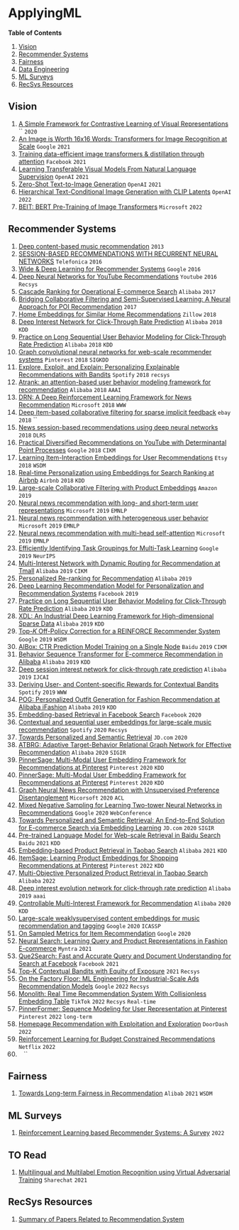 # ApplyingML


**Table of Contents**

1. [Vision](#vision)
2. [Recommender Systems](#recommender-systems)
3. [Fairness](#fairness)
4. [Data Engineering](#data-engineering)
5. [ML Surveys](#ml-surveys)
6. [RecSys Resources](#recsys-resources)

## Vision
1. [A Simple Framework for Contrastive Learning of Visual Representations](https://arxiv.org/pdf/2002.05709.pdf) `` `2020`
2.  [An Image is Worth 16x16 Words: Transformers for Image Recognition at Scale](https://arxiv.org/pdf/2010.11929.pdf) `Google` `2021`
3. [Training data-efficient image transformers & distillation through attention](https://arxiv.org/pdf/2012.12877.pdf) `Facebook`  `2021`
4. [Learning Transferable Visual Models From Natural Language Supervision](https://arxiv.org/pdf/2103.00020.pdf) `OpenAI` `2021`
5. [Zero-Shot Text-to-Image Generation](https://arxiv.org/pdf/2102.12092.pdf) `OpenAI` `2021`
6.  [Hierarchical Text-Conditional Image Generation with CLIP Latents](https://arxiv.org/pdf/2204.06125.pdf) `OpenAI` `2022`
7. [BEIT: BERT Pre-Training of Image Transformers](https://arxiv.org/pdf/2106.08254.pdf) `Microsoft` `2022`

## Recommender Systems
1. [Deep content-based music recommendation](https://proceedings.neurips.cc/paper/2013/file/b3ba8f1bee1238a2f37603d90b58898d-Paper.pdf) `2013`
2. [SESSION-BASED RECOMMENDATIONS WITH RECURRENT NEURAL NETWORKS](https://arxiv.org/pdf/1511.06939.pdf) `Telefonica` `2016`
3. [Wide & Deep Learning for Recommender Systems](https://arxiv.org/pdf/1606.07792.pdf) `Google` `2016`
4. [Deep Neural Networks for YouTube Recommendations](https://dl.acm.org/doi/pdf/10.1145/2959100.2959190?utm_campaign=La%20cyber%20semaine%20de%20Malizen&utm_medium=email&utm_source=Revue%20newsletter) `Youtube` `2016` `Recsys`
5. [Cascade Ranking for Operational E-commerce Search](https://arxiv.org/pdf/1706.02093.pdf) `Alibaba` `2017`
6. [Bridging Collaborative Filtering and Semi-Supervised Learning: A Neural Approach for POI Recommendation](https://cseweb.ucsd.edu/classes/fa17/cse291-b/reading/Bridging%20Collaborative%20Filtering%20and%20Semi-Supervised%20Learning%20A%20Neural%20Approach%20for%20POI%20recommendation.pdf) `2017` 
7. [Home Embeddings for Similar Home Recommendations](https://www.zillow.com/tech/embedding-similar-home-recommendation/) `Zillow` `2018`
8. [Deep Interest Network for Click-Through Rate Prediction](https://arxiv.org/pdf/1706.06978.pdf) `Alibaba` `2018` `KDD`
9. [Practice on Long Sequential User Behavior Modeling for Click-Through Rate Prediction](https://arxiv.org/pdf/1905.09248.pdf) `Alibaba` `2018` `KDD`
10. [Graph convolutional neural networks for web-scale recommender systems](https://arxiv.org/pdf/1806.01973.pdf) `Pinterest` `2018` `SIGKDD`
11. [Explore, Exploit, and Explain: Personalizing Explainable Recommendations with Bandits](https://cris.vub.be/ws/portalfiles/portal/38962039/proceedings_XAI_2018.pdf#page=97) `Spotify` `2018` `recsys`
12. [Atrank: an attention-based user behavior modeling framework for recommendation](https://www.researchgate.net/profile/Chang-Zhou-12/publication/321160607_ATRank_An_Attention-Based_User_Behavior_Modeling_Framework_for_Recommendation/links/5b0fbfc8aca2725783f46ba4/ATRank-An-Attention-Based-User-Behavior-Modeling-Framework-for-Recommendation.pdf) `Alibaba` `2018` `AAAI`
13. [DRN: A Deep Reinforcement Learning Framework for News Recommendation](https://dl.acm.org/doi/pdf/10.1145/3178876.3185994) `Microsoft` `2018` `WWW` 
14. [Deep item-based collaborative filtering for sparse implicit feedback](https://arxiv.org/pdf/1812.10546.pdf) `ebay` `2018` ``
15. [News session-based recommendations using deep neural networks](https://arxiv.org/pdf/1808.00076.pdf) `2018` `DLRS`
37. [Practical Diversified Recommendations on YouTube with Determinantal Point Processes](https://dl.acm.org/doi/pdf/10.1145/3269206.3272018) `Google` `2018` `CIKM`
17. [Learning Item-Interaction Embeddings for User Recommendations](https://arxiv.org/pdf/1812.04407.pdf) `Etsy` `2018` `WSDM`
18. [Real-time Personalization using Embeddings for Search Ranking at Airbnb](https://dl.acm.org/doi/pdf/10.1145/3219819.3219885?casa_token=kEyhZm8vccIAAAAA:qwea_yu7OwC-xrIZ22r-DPm1Y3OcOKpRorKGYbvGFnhgylHS44RtYgWepAoMhPc8tkng9fi_SIinWA) `Airbnb` `2018` `KDD`
19. [Large-scale Collaborative Filtering with Product Embeddings](https://arxiv.org/pdf/1901.04321.pdf) `Amazon` `2019`
20. [Neural news recommendation with long- and short-term user representations](https://aclanthology.org/P19-1033.pdf) `Microsoft` `2019` `EMNLP` 
21. [ Neural news recommendation with heterogeneous user behavior](https://aclanthology.org/D19-1493.pdf) `Microsoft` `2019` `EMNLP`
22. [Neural news recommendation with multi-head self-attention](https://aclanthology.org/D19-1671.pdf) `Microsoft` `2019` `EMNLP`
23. [Efficiently Identifying Task Groupings for Multi-Task Learning](https://arxiv.org/pdf/2109.04617.pdf) `Google` `2019` `NeurIPS`
24. [Multi-Interest Network with Dynamic Routing for Recommendation at Tmall](https://dl.acm.org/doi/pdf/10.1145/3357384.3357814?casa_token=jy1p_Oz4lmQAAAAA:WfqZK-1IlMZ97tvwx8u5LgjyBeIzKwAIJqul-BXjCR3aCF7z04ZQzH1upNWXEgIdpnJUqle619o2lg) `Alibaba` `2019` `CIKM`
25. [Personalized Re-ranking for Recommendation](https://arxiv.org/pdf/1904.06813.pdf) `Alibaba` `2019`
26. [Deep Learning Recommendation Model for Personalization and Recommendation Systems](https://arxiv.org/pdf/1906.00091.pdf) `Facebook` `2019`
27. [Practice on Long Sequential User Behavior Modeling for Click-Through Rate Prediction](https://dl.acm.org/doi/pdf/10.1145/3292500.3330666?casa_token=Rx-QF_NQ4_YAAAAA:E2PI95AhjKMoAMZHU7Hyw2-NXh0G6CJCVVqABfS2YGS4UTbvMhsz558IxwG8BpK8SJ8ENsqxBQLqpw) `Alibaba` `2019` `KDD`
28. [XDL: An Industrial Deep Learning Framework for High-dimensional Sparse Data](https://www.researchgate.net/profile/Xiaoqiang-Zhu-7/publication/338023130_XDL_an_industrial_deep_learning_framework_for_high-dimensional_sparse_data/links/5e00c3bb299bf10bc3727d1c/XDL-an-industrial-deep-learning-framework-for-high-dimensional-sparse-data.pdf) `Alibaba` `2019` `KDD`
29. [Top-𝐾 Off-Policy Correction for a REINFORCE Recommender System](https://arxiv.org/pdf/1812.02353.pdf) `Google` `2019` `WSDM`
30. [AIBox: CTR Prediction Model Training on a Single Node](https://dl.acm.org/doi/pdf/10.1145/3357384.3358045) `Baidu` `2019` `CIKM`
31. [Behavior Sequence Transformer for E-commerce Recommendation in Alibaba](https://dl.acm.org/doi/pdf/10.1145/3326937.3341261?casa_token=xH0DufvQP1cAAAAA:w15d5R53nqhH2-L7mKn7D5YW55Oj9LrlCKiXnb0d3dw_5LV99Azz7wJWyL1kRjKhtumQ1mQhX3Nv6w) `Alibaba` `2019` `KDD`
32. [Deep session interest network for click-through rate prediction](https://arxiv.org/pdf/1905.06482.pdf) `Alibaba` `2019` `IJCAI`
33. [Deriving User- and Content-specific Rewards for Contextual Bandits](http://rishabhmehrotra.com/papers/www2019-rewards.pdf) `Spotify` `2019` `WWW`
34. [POG: Personalized Outfit Generation for Fashion Recommendation at Alibaba iFashion](https://arxiv.org/pdf/1905.01866.pdf) `Alibaba` `2019` `KDD`
35. [Embedding-based Retrieval in Facebook Search](https://arxiv.org/pdf/2006.11632.pdf) `Facebook` `2020`
36. [Contextual and sequential user embeddings for large-scale music recommendation](http://rishabhmehrotra.com/papers/recsys2020-context.pdf) `Spotify` `2020` `Recsys`
37. [Towards Personalized and Semantic Retrieval](https://arxiv.org/pdf/2006.02282.pdf) `JD.com` `2020`
38. [ATBRG: Adaptive Target-Behavior Relational Graph Network for Effective Recommendation](https://arxiv.org/pdf/2005.12002.pdf) `Alibaba` `2020` `SIGIR`
39. [PinnerSage: Multi-Modal User Embedding Framework for Recommendations at Pinterest](https://dl.acm.org/doi/pdf/10.1145/3394486.3403280) `Pinterest` `2020` `KDD`
40. [PinnerSage: Multi-Modal User Embedding Framework for Recommendations at Pinterest](https://dl.acm.org/doi/pdf/10.1145/3394486.3403280) `Pinterest` `2020` `KDD`
41. [Graph Neural News Recommendation with Unsupervised Preference Disentanglement](https://aclanthology.org/2020.acl-main.392.pdf) `Micorsoft` `2020` `ACL`
42. [Mixed Negative Sampling for Learning Two-tower Neural Networks in Recommendations](https://dl.acm.org/doi/pdf/10.1145/3366424.3386195?casa_token=sC1a5RGJRcEAAAAA:MiGLhHKtLbka9_n7KS59M9U9-BCah1U0MKspXBo4YNVf50M4aqFoy-U-OWgZPg1kWHtNvZZgHWN_6g) `Google` `2020` `WebConference`
43. [Towards Personalized and Semantic Retrieval: An End-to-End Solution for E-commerce Search via Embedding Learning](https://dl.acm.org/doi/pdf/10.1145/3397271.3401446?casa_token=2RgrdG397kAAAAAA:yapkIsOdFVpXDNHyMTmUiHsfDojAIMHFhklSI39mc4toXuL-HeVFhMVgoOACli4d5trDirlJ2rTVeg) `JD.com` `2020` `SIGIR` 
44. [Pre-trained Language Model for Web-scale Retrieval in Baidu Search](https://dl.acm.org/doi/pdf/10.1145/3447548.3467149?casa_token=a4PtBDqQXPQAAAAA:_b4qZzj7ODD5YSt55XPGFdUlhP-Lzmrei8FEwUN7q_1fR-i3gCkS0iUfKBMyzL-17oMsK5Th1htkdw) `Baidu` `2021` `KDD`
45. [Embedding-based Product Retrieval in Taobao Search](https://dl.acm.org/doi/pdf/10.1145/3447548.3467101?casa_token=jGny8kRA3TMAAAAA:wlurssEUuObVN_CfV5CFhcyVl6R78fXsMas-e_SVJN3QNLmQfGjCWyggUQ1Pzpw4GNOHAOllkLUWvw) `Alibaba` `2021` `KDD`
46. [ItemSage: Learning Product Embeddings for Shopping Recommendations at Pinterest](https://arxiv.org/pdf/2205.11728.pdf) `Pinterest` `2022` `KDD`
47. [Multi-Objective Personalized Product Retrieval in Taobao Search](https://arxiv.org/pdf/2210.04170.pdf) `Alibaba` `2022`
48. [Deep interest evolution network for click-through rate prediction](https://ojs.aaai.org/index.php/AAAI/article/download/4545/4423) `Alibaba` `2019` `aaai`
49. [Controllable Multi-Interest Framework for Recommendation](https://dl.acm.org/doi/pdf/10.1145/3394486.3403344?casa_token=LFvjtq__IEwAAAAA:vC4jAlyeWl6uVQOhMbN3IN8XxrWuAU8SfQW29rVD7u_LARpkeBqNm5OUwO5JFoLxLP3aKxw3LuBhoQ) `Alibaba` `2020` `KDD`
50. [Large-scale weaklysupervised content embeddings for music recommendation and tagging](https://storage.googleapis.com/pub-tools-public-publication-data/pdf/910578872a99f5b560276b091d86da6e000632b7.pdf) `Google` `2020` `ICASSP`
51. [On Sampled Metrics for Item Recommendation](https://dl.acm.org/doi/pdf/10.1145/3535335) `Google` `2020`
52. [Neural Search: Learning Query and Product Representations in Fashion E-commerce](https://arxiv.org/pdf/2107.08291.pdf) `Myntra` `2021`
53. [Que2Search: Fast and Accurate Query and Document Understanding for Search at Facebook](https://scontent.fhyd14-2.fna.fbcdn.net/v/t39.8562-6/246795273_2109661252514735_2459553109378891559_n.pdf?_nc_cat=105&ccb=1-5&_nc_sid=ad8a9d&_nc_ohc=69NFnshwkLwAX9Et3SA&_nc_oc=AQlUpT_DEf6n62AXr1lUCIBTxERugILNK3JPket7oiqMzf1MwtwLsb_q4Fbqf9nLhEAPuHMLKAOakzqXkgf74jtx&_nc_ht=scontent.fhyd14-2.fna&oh=00_AT8AnxDOagNPF0g42ZqosJufiRkMcspVscgSpjgMRn9W5w&oe=61E847A3) `Facebook` `2021`
54. [Top-K Contextual Bandits with Equity of Exposure](https://www.youtube.com/watch?v=z25m3Gus85c&ab_channel=ACMRecSys)  `2021` `Recsys`
55. [On the Factory Floor: ML Engineering for Industrial-Scale Ads Recommendation Models](https://arxiv.org/pdf/2209.05310.pdf) `Google` `2022` `Recsys`
56. [Monolith: Real Time Recommendation System With Collisionless Embedding Table](https://arxiv.org/pdf/2209.07663.pdf) `TikTok` `2022` `Recsys` `Real-time` 
57. [PinnerFormer: Sequence Modeling for User Representation at Pinterest](https://arxiv.org/pdf/2205.04507.pdf) `Pinterest` `2022` `long-term`
58. [Homepage Recommendation with Exploitation and Exploration](https://doordash.engineering/2022/10/05/homepage-recommendation-with-exploitation-and-exploration/) `DoorDash` `2022`
59. [Reinforcement Learning for Budget Constrained Recommendations](https://netflixtechblog.com/reinforcement-learning-for-budget-constrained-recommendations-6cbc5263a32a) `Netflix` `2022`
60. []() `` `` ``

## Fairness
1. [Towards Long-term Fairness in Recommendation](https://arxiv.org/pdf/2101.03584.pdf) `Alibab` `2021` `WSDM`

## ML Surveys
1. [Reinforcement Learning based Recommender Systems: A Survey](https://arxiv.org/pdf/2101.06286.pdf) `2022`

## TO Read
1. [Multilingual and Multilabel Emotion Recognition using Virtual Adversarial Training](https://aclanthology.org/2021.mrl-1.7.pdf) `Sharechat` `2021`


## RecSys Resources
1. [Summary of Papers Related to Recommendation System](https://github.com/tangxyw/RecSysPapers/blob/main/README_EN.md)


